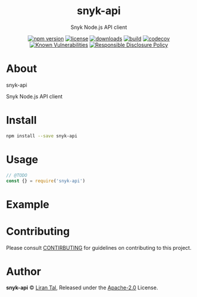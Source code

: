 <p align="center"><h1 align="center">
  snyk-api
</h1>

<p align="center">
  Snyk Node.js API client
</p>

<p align="center">
  <a href="https://www.npmjs.org/package/snyk-api"><img src="https://badgen.net/npm/v/snyk-api" alt="npm version"/></a>
  <a href="https://www.npmjs.org/package/snyk-api"><img src="https://badgen.net/npm/license/snyk-api" alt="license"/></a>
  <a href="https://www.npmjs.org/package/snyk-api"><img src="https://badgen.net/npm/dt/snyk-api" alt="downloads"/></a>
  <a href="https://travis-ci.org/lirantal/snyk-api"><img src="https://badgen.net/travis/lirantal/snyk-api" alt="build"/></a>
  <a href="https://codecov.io/gh/lirantal/snyk-api"><img src="https://badgen.net/codecov/c/github/lirantal/snyk-api" alt="codecov"/></a>
  <a href="https://snyk.io/test/github/lirantal/snyk-api"><img src="https://snyk.io/test/github/lirantal/snyk-api/badge.svg" alt="Known Vulnerabilities"/></a>
  <a href="./SECURITY.md"><img src="https://img.shields.io/badge/Security-Responsible%20Disclosure-yellow.svg" alt="Responsible Disclosure Policy" /></a>
</p>

# About

snyk-api

Snyk Node.js API client

# Install

```bash
npm install --save snyk-api
```

# Usage

```js
// @TODO
const {} = require('snyk-api')
```

# Example

<!-- TODO -->

# Contributing

Please consult [CONTIRBUTING](./CONTRIBUTING.md) for guidelines on contributing to this project.

# Author

**snyk-api** © [Liran Tal](https://github.com/lirantal), Released under the [Apache-2.0](./LICENSE) License.
